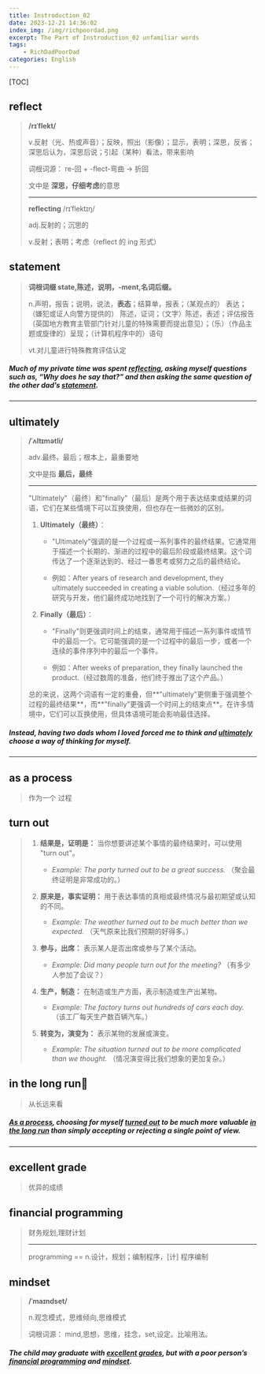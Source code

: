 ```yaml
---
title: Instroduction_02
date: 2023-12-21 14:36:02
index_img: /img/richpoordad.png
excerpt: The Part of Instroduction_02 unfamiliar words
tags: 
    - RichDadPoorDad
categories: English
---
```


[TOC]

## reflect

> **/rɪˈflekt/**
>
> v.反射（光、热或声音）；反映，照出（影像）；显示，表明；深思，反省；深思后认为，深思后说；引起（某种）看法，带来影响
>
> 词根词源：  re-回 + -flect-弯曲 → 折回
>
> 文中是 **深思，仔细考虑**的意思
>
> ---
>
> **reflecting** /rɪˈflektɪŋ/
>
> adj.反射的；沉思的
>
> v.反射；表明；考虑（reflect 的 ing 形式）

## statement

> **词根词缀  state,陈述，说明，-ment,名词后缀。**
>
> n.声明，报告；说明，说法，**表态**；结算单，报表；（某观点的） 表达；（嫌犯或证人向警方提供的） 陈述，证词；（文字）陈述，表述；评估报告（英国地方教育主管部门针对儿童的特殊需要而提出意见）；（乐）（作品主题或旋律的）呈现；（计算机程序中的）语句
>
> vt.对儿童进行特殊教育评估认定

##### Much of my private time was spent **<u>reflecting</u>**, asking myself questions such as, “Why does he say that?” and then asking the same question of the other dad’s **<u>statement</u>**.

---

## ultimately

> **/ˈʌltɪmətli/**
>
> adv.最终，最后；根本上，最重要地
>
> 文中是指 **最后，最终**
>
> ---
>
> "Ultimately"（最终）和"finally"（最后）是两个用于表达结束或结果的词语，它们在某些情境下可以互换使用，但也存在一些微妙的区别。
>
> 1. **Ultimately（最终）**：
>    - "Ultimately"强调的是一个过程或一系列事件的最终结果。它通常用于描述一个长期的、渐进的过程中的最后阶段或最终结果。这个词传达了一个逐渐达到的、经过一番思考或努力之后的最终结论。
>
>    - 例如：After years of research and development, they ultimately succeeded in creating a viable solution.（经过多年的研究与开发，他们最终成功地找到了一个可行的解决方案。）
>
> 2. **Finally（最后）**：
>    - "Finally"则更强调时间上的结束，通常用于描述一系列事件或情节中的最后一个。它可能强调的是一个过程中的最后一步，或者一个连续的事件序列中的最后一个事件。
>
>    - 例如：After weeks of preparation, they finally launched the product.（经过数周的准备，他们终于推出了这个产品。）
>
> 总的来说，这两个词语有一定的重叠，但**"ultimately"更侧重于强调整个过程的最终结果**，而**"finally"更强调一个时间上的结束点**。在许多情境中，它们可以互换使用，但具体语境可能会影响最佳选择。

##### Instead, having two dads whom I loved forced me to think and **<u>ultimately</u>** choose a way of thinking for myself. 

---

## as a process

> 作为一个 过程

## turn out

> 1. **结果是，证明是：** 当你想要讲述某个事情的最终结果时，可以使用 "turn out"。
>
>    - *Example: The party turned out to be a great success.*
>      （聚会最终证明是非常成功的。）
>
> 2. **原来是，事实证明：** 用于表达事情的真相或最终情况与最初期望或认知的不同。
>
>    - *Example: The weather turned out to be much better than we expected.*
>      （天气原来比我们预期的好得多。）
>
> 3. **参与，出席：** 表示某人是否出席或参与了某个活动。
>
>    - *Example: Did many people turn out for the meeting?*
>      （有多少人参加了会议？）
>
> 4. **生产，制造：** 在制造或生产方面，表示制造或生产出某物。
>
>    - *Example: The factory turns out hundreds of cars each day.*
>      （该工厂每天生产数百辆汽车。）
>
> 5. **转变为，演变为：** 表示某物的发展或演变。
>
>    - *Example: The situation turned out to be more complicated than we thought.*
>      （情况演变得比我们想象的更加复杂。）
>

## in the long run🚩

> 从长远来看

##### <u>**As a process**</u>, choosing for myself **<u>turned out</u>** to be much more valuable **<u>in the long run</u>** than simply accepting or rejecting a single point of view.

---

## excellent grade

> 优异的成绩

## financial programming

> 财务规划,理财计划
>
> ---
>
> programming  ==  n.设计，规划；编制程序，[计] 程序编制

## mindset

> **/ˈmaɪndset/**
>
> n.观念模式，思维倾向,思维模式
>
> 词根词源： mind,思想，思维，挂念，set,设定。比喻用法。

##### The child may graduate with **<u>excellent grades</u>**, but with a poor person’s **<u>financial programming</u>** and **<u>mindset</u>**.
